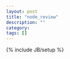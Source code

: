 ```yaml
---
layout: post
title: "node_review"
description: ""
category: 
tags: []
---
```

{% include JB/setup %}
